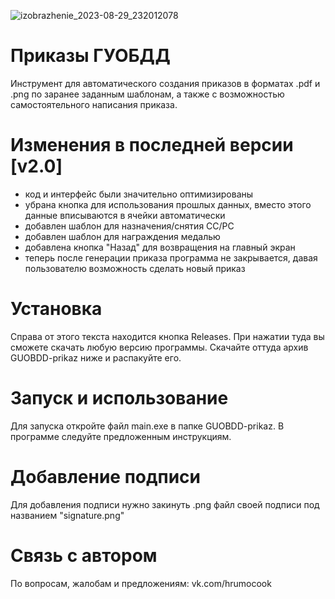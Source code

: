 ![izobrazhenie_2023-08-29_232012078](https://github.com/guobdd-03/GUOBDD-prikaz/assets/64957836/b802bc6c-6917-4f2e-9d60-07d2a47de265)
# Приказы ГУОБДД
Инструмент для автоматического создания приказов в форматах .pdf и .png по заранее заданным шаблонам, а также с возможностью самостоятельного написания приказа.
# Изменения в последней версии [v2.0]
- код и интерфейс были значительно оптимизированы
- убрана кнопка для использования прошлых данных, вместо этого данные вписываются в ячейки автоматически
- добавлен шаблон для назначения/снятия СС/РС
- добавлен шаблон для награждения медалью
- добавлена кнопка "Назад" для возвращения на главный экран
- теперь после генерации приказа программа не закрывается, давая пользователю возможность сделать новый приказ
# Установка
Справа от этого текста находится кнопка Releases. При нажатии туда вы сможете скачать любую версию программы. Скачайте оттуда архив GUOBDD-prikaz ниже и распакуйте его.
# Запуск и использование
Для запуска откройте файл main.exe в папке GUOBDD-prikaz. В программе следуйте предложенным инструкциям.
# Добавление подписи
Для добавления подписи нужно закинуть .png файл своей подписи под названием "signature.png"
# Связь с автором
По вопросам, жалобам и предложениям: vk.com/hrumocook
